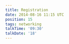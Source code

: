 ```yaml
---
title: Registration
date: 2014-08-16 11:15 UTC
position: 15
tags: networking
talkTime: '09:30'
talkDate: '18'
---
```

